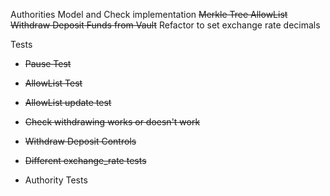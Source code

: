 Authorities Model and Check implementation
~~Merkle Tree AllowList~~
~~Withdraw Deposit Funds from Vault~~
Refactor to set exchange rate decimals

Tests
- ~~Pause Test~~
- ~~AllowList Test~~
- ~~AllowList update test~~
- ~~Check withdrawing works or doesn't work~~
- ~~Withdraw Deposit Controls~~
- ~~Different exchange_rate tests~~

- Authority Tests
